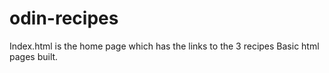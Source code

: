 # odin-recipes
Index.html is the home page which has the links to the 3 recipes 
Basic html pages built. 